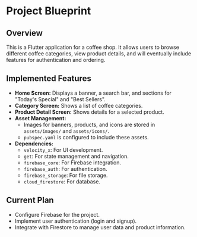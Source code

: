 # Project Blueprint

## Overview

This is a Flutter application for a coffee shop. It allows users to browse different coffee categories, view product details, and will eventually include features for authentication and ordering.

## Implemented Features

*   **Home Screen:** Displays a banner, a search bar, and sections for "Today's Special" and "Best Sellers".
*   **Category Screen:** Shows a list of coffee categories.
*   **Product Detail Screen:** Shows details for a selected product.
*   **Asset Management:**
    *   Images for banners, products, and icons are stored in `assets/images/` and `assets/icons/`.
    *   `pubspec.yaml` is configured to include these assets.
*   **Dependencies:**
    *   `velocity_x`: For UI development.
    *   `get`: For state management and navigation.
    *   `firebase_core`: For Firebase integration.
    *   `firebase_auth`: For authentication.
    *   `firebase_storage`: For file storage.
    *   `cloud_firestore`: For database.

## Current Plan

*   Configure Firebase for the project.
*   Implement user authentication (login and signup).
*   Integrate with Firestore to manage user data and product information.

